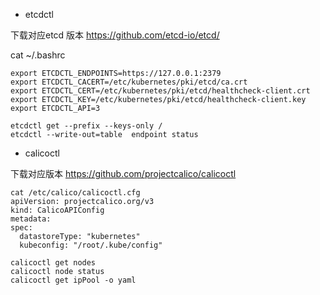 - etcdctl

下载对应etcd 版本 https://github.com/etcd-io/etcd/

cat ~/.bashrc

```
export ETCDCTL_ENDPOINTS=https://127.0.0.1:2379
export ETCDCTL_CACERT=/etc/kubernetes/pki/etcd/ca.crt
export ETCDCTL_CERT=/etc/kubernetes/pki/etcd/healthcheck-client.crt
export ETCDCTL_KEY=/etc/kubernetes/pki/etcd/healthcheck-client.key
export ETCDCTL_API=3

```

```
etcdctl get --prefix --keys-only /
etcdctl --write-out=table  endpoint status
```

- calicoctl 

下载对应版本 https://github.com/projectcalico/calicoctl

```
cat /etc/calico/calicoctl.cfg 
apiVersion: projectcalico.org/v3
kind: CalicoAPIConfig
metadata:
spec:
  datastoreType: "kubernetes"
  kubeconfig: "/root/.kube/config"

```

```
calicoctl get nodes
calicoctl node status
calicoctl get ipPool -o yaml


```
